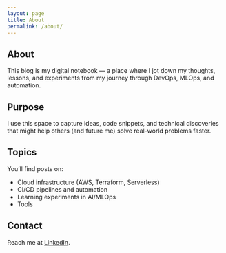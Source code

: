 ```yaml
---
layout: page
title: About
permalink: /about/
---
```


## About

This blog is my digital notebook — a place where I jot down my thoughts, lessons, and experiments from my journey through DevOps, MLOps, and automation.

## Purpose

I use this space to capture ideas, code snippets, and technical discoveries that might help others (and future me) solve real-world problems faster.

## Topics

You’ll find posts on:
- Cloud infrastructure (AWS, Terraform, Serverless)
- CI/CD pipelines and automation
- Learning experiments in AI/MLOps
- Tools

## Contact

Reach me at [LinkedIn](https://linkedin.com/in/davehibbitts).